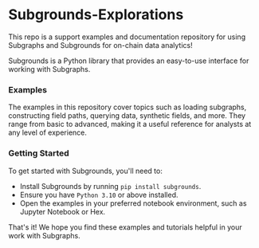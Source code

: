 # Subgrounds-Explorations
This repo is a support examples and documentation repository for using Subgraphs and Subgrounds for on-chain data analytics! 

Subgrounds is a Python library that provides an easy-to-use interface for working with Subgraphs.


### Examples
The examples in this repository cover topics such as loading subgraphs, constructing field paths, querying data, synthetic fields, and more. They range from basic to advanced, making it a useful reference for analysts at any level of experience.


### Getting Started
To get started with Subgrounds, you'll need to:


- Install Subgrounds by running `pip install subgrounds`.
- Ensure you have `Python 3.10` or above installed.
- Open the examples in your preferred notebook environment, such as Jupyter Notebook or Hex.

That's it! We hope you find these examples and tutorials helpful in your work with Subgraphs.
